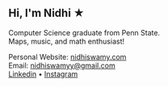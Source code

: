 Hi, I'm Nidhi ★
---
Computer Science graduate from Penn State.\
Maps, music, and math enthusiast!

Personal Website: [nidhiswamy.com](https://nidhiswamy.com)\
Email: nidhiswamyy@gmail.com\
[Linkedin](https://www.linkedin.com/in/nidhiswamy) •
[Instagram](https://www.instagram.com/nidhiswamyy/)
